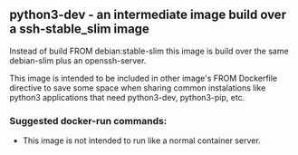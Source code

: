 ## python3-dev - an intermediate image build over a ssh-stable_slim image

Instead of build FROM debian:stable-slim this image is build over the same debian-slim plus an openssh-server.

This image is intended to be included in other image's FROM Dockerfile directive to save some space when sharing common instalations like python3 applications that need python3-dev, python3-pip, etc.

### Suggested docker-run commands:
 - This image is not intended to run like a normal container server.

